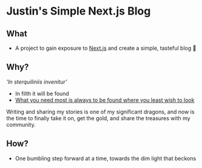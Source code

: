 # Justin's Simple Next.js Blog

## What
- A project to gain exposure to [Next.js](https://nextjs.org/learn/basics/create-nextjs-app) and create a simple, tasteful blog 🙂

## Why?
_'In sterquiliniis invenitur'_  
- In filth it will be found
- [What you need most is always to be found where you least wish to look](https://youtu.be/LjIAzKo62MQ) 
    
Writing and sharing my stories is one of my significant dragons, and now is the time to finally take it on, get the gold, and share the treasures with my community.

## How?
 - One bumbling step forward at a time, towards the dim light that beckons